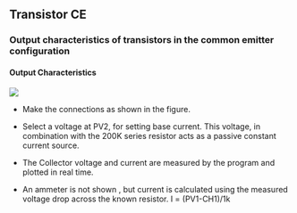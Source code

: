 Transistor CE
---

### Output characteristics of transistors in the common emitter configuration

#### Output Characteristics
![](file:///android_asset/DOC_HTML/apps/images/schematics/tranCE.svg@100%|auto)

* Make the connections as shown in the figure.

* Select a voltage at PV2, for setting base current. This voltage, in combination with the 200K series resistor acts as a passive constant current source.

* The Collector voltage and current are measured by the program and plotted in real time.

* An ammeter is not shown , but current is calculated using the measured voltage drop across the known resistor. I = (PV1-CH1)/1k


